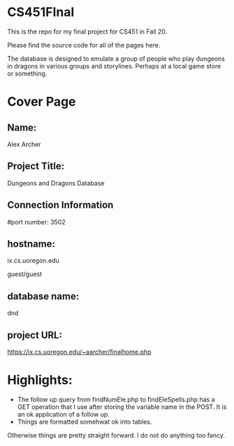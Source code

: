 # CS451FInal

This is the repo for my final project for CS451 in Fall 20.

Please find the source code for all of the pages here. 

The database is designed to emulate a group of people who play dungeons in dragons in various groups and storylines. Perhaps at a local game store or something.

# Cover Page

## Name: 
Alex Archer

## Project Title: 
Dungeons and Dragons Database

## Connection Information
#port number: 
3502

## hostname: 
ix.cs.uoregon.edu

guest/guest

## database name: 
dnd
  
## project URL: 
https://ix.cs.uoregon.edu/~aarcher/finalhome.php

# Highlights:

* The follow up query from findNumEle.php to findEleSpells.php has a GET operation that I use after storing the variable name in the POST. It is an ok application of a follow up.
* Things are formatted somehwat ok into tables.

Otherwise things are pretty straight forward. I do not do anything too fancy. 

